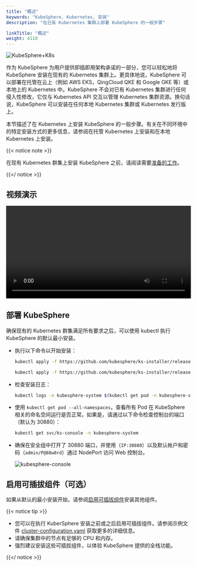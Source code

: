 ```yaml
---
title: "概述"
keywords: "KubeSphere, Kubernetes, 安装"
description: "在已有 Kubernetes 集群上部署 KubeSphere 的一般步骤"

linkTitle: "概述"
weight: 4110
---
```


![KubeSphere+K8s](https://pek3b.qingstor.com/kubesphere-docs/png/20191123144507.png)

作为 KubeSphere 为用户提供即插即用架构承诺的一部分，您可以轻松地将 KubeSphere 安装在现有的 Kubernetes 集群上。更具体地说，KubeSphere 可以部署在托管在云上（例如 AWS EKS，QingCloud QKE 和 Google GKE 等）或本地上的 Kubernetes 中。KubeSphere 不会对已有 Kubernetes 集群进行任何侵入性修改，它仅与 Kubernetes API 交互以管理 Kubernetes 集群资源。换句话说，KubeSphere 可以安装在任何本地 Kubernetes 集群或 Kubernetes 发行版上。

本节描述了在 Kubernetes 上安装 KubeSphere 的一般步骤。有关在不同环境中的特定安装方式的更多信息，请参阅在托管 Kubernetes 上安装和在本地 Kubernetes 上安装。

{{< notice note >}}

在现有 Kubernetes 群集上安装 KubeSphere 之前，请阅读需要[准备的工作](../prerequisites/)。

{{</ notice >}}

## 视频演示

<video controls="controls" style="width: 100% !important; height: auto !important;">
  <source type="video/mp4" src="https://kubesphere-docs.pek3b.qingstor.com/website/docs-v3.0/KS3.0%E5%AE%89%E8%A3%85%E4%B8%8E%E9%83%A8%E7%BD%B2_4_%E5%9C%A8%E5%B7%B2%E6%9C%89K8s%E9%9B%86%E7%BE%A4%E4%B8%8A%E9%83%A8%E7%BD%B2KubeSphere.mp4">
</video>

## 部署 KubeSphere

确保现有的 Kubernetes 群集满足所有要求之后，可以使用 kubectl 执行 KubeSphere 的默认最小安装。

- 执行以下命令以开始安装：

    ```bash
    kubectl apply -f https://github.com/kubesphere/ks-installer/releases/download/v3.0.0/kubesphere-installer.yaml

    kubectl apply -f https://github.com/kubesphere/ks-installer/releases/download/v3.0.0/cluster-configuration.yaml
    ```

- 检查安装日志：

    ```bash
    kubectl logs -n kubesphere-system $(kubectl get pod -n kubesphere-system -l app=ks-install -o jsonpath='{.items[0].metadata.name}') -f
    ```

- 使用 `kubectl get pod --all-namespaces`，查看所有 Pod 在 KubeSphere 相关的命名空间运行是否正常。如果是，请通过以下命令检查控制台的端口（默认为 30880）：

    ```bash
    kubectl get svc/ks-console -n kubesphere-system
    ```

- 确保在安全组中打开了 30880 端口，并使用（`IP:30880`）以及默认帐户和密码（`admin/P@88w0rd`）通过 NodePort 访问 Web 控制台。

    ![kubesphere-console](/images/docs/zh-cn/installing-on-kubernetes/introduction/login.png)

## 启用可插拔组件（可选）

如果从默认的最小安装开始，请参阅[启用可插拔组件](../../../pluggable-components/)安装其他组件。

{{< notice tip >}}

- 您可以在执行 KuberSphere 安装之前或之后启用可插拔组件。请参阅示例文件 [cluster-configuration.yaml](https://github.com/kubesphere/ks-installer/blob/master/deploy/cluster-configuration.yaml) 获取更多的详细信息。
- 请确保集群中的节点有足够的 CPU 和内存。
- 强烈建议安装这些可插拔组件，以体验 KubeSphere 提供的全栈功能。

{{</ notice >}}

